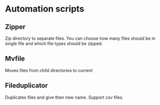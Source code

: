 # Automation scripts

## Zipper 

Zip directory to separate files. You can choose how many files should be in single file and which file types should be zipped.

## Mvfile

Moves files from child directories to current

## Fileduplicator

Duplicates files and give then new name. Support csv files. 

